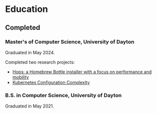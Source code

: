 # Education

## Completed

### Master's of Computer Science, University of Dayton

<div class="portfolio-entry-content" markdown>

<div class="description" markdown>

Graduated in May 2024.

Completed two research projects:

- [Hops: a Homebrew Bottle installer with a focus on performance and mobility](https://github.com/act3-ai/hops)
- [Kubernetes Configuration Complexity](assets/K8s-Configuration-Complexity.pdf)

</div>


<!-- ![University of Dayton](assets/images/udayton-logo-vertical-2color.png){ .narrow-image } -->

</div>

### B.S. in Computer Science, University of Dayton

<div class="portfolio-entry-content" markdown>

<div class="description" markdown>

Graduated in May 2021.

</div>

<!-- ![University of Dayton](assets/images/udayton-logo-vertical-2color.png){ .narrow-image } -->

</div>
